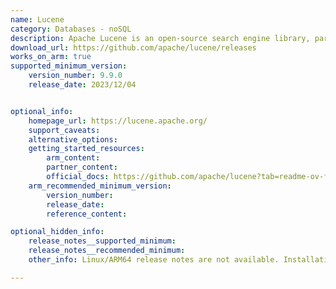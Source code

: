 ```yaml
---
name: Lucene
category: Databases - noSQL
description: Apache Lucene is an open-source search engine library, part of the Apache Software Foundation. It is released under the Apache License 2.0, which allows developers to use, modify, and distribute the software freely.
download_url: https://github.com/apache/lucene/releases
works_on_arm: true
supported_minimum_version:
    version_number: 9.9.0
    release_date: 2023/12/04


optional_info:
    homepage_url: https://lucene.apache.org/
    support_caveats:
    alternative_options:
    getting_started_resources:
        arm_content:
        partner_content:
        official_docs: https://github.com/apache/lucene?tab=readme-ov-file#building
    arm_recommended_minimum_version:
        version_number:
        release_date:
        reference_content:

optional_hidden_info:
    release_notes__supported_minimum:
    release_notes__recommended_minimum:
    other_info: Linux/ARM64 release notes are not available. Installation and testing are done via the [tar archive](https://github.com/apache/lucene/releases/tag/releases%2Flucene%2F9.9.0).

---
```


